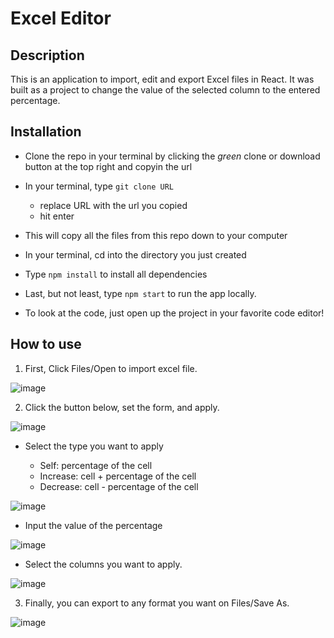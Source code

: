 # Excel Editor

## Description

This is an application to import, edit and export Excel files in React. It was built as a project to change the value of the selected column to the entered percentage.

## Installation
- Clone the repo in your terminal by clicking the _green_ clone or download button at the top right and copyin the url
- In your terminal, type ```git clone URL```
  - replace URL with the url you copied
  - hit enter
- This will copy all the files from this repo down to your computer
- In your terminal, cd into the directory you just created
- Type ```npm install``` to install all dependencies
- Last, but not least, type ```npm start``` to run the app locally.

- To look at the code, just open up the project in your favorite code editor!

## How to use

1. First, Click Files/Open to import excel file.

![image](https://user-images.githubusercontent.com/93680584/150765490-9f8e9f50-cb56-4ef4-8055-1e54c4148915.png)

2. Click the button below, set the form, and apply.

![image](https://user-images.githubusercontent.com/93680584/150768868-f51a4198-16eb-4139-bc89-6f5398c0a3d1.png)

- Select the type you want to apply

  - Self: percentage of the cell
  - Increase: cell + percentage of the cell
  - Decrease: cell - percentage of the cell
 
![image](https://user-images.githubusercontent.com/93680584/150784641-ccde76b8-147e-4dfa-8adc-484e4567ff93.png)

- Input the value of the percentage

![image](https://user-images.githubusercontent.com/93680584/150787173-3e04cd5f-1e4f-4b57-8268-e2d3e68d8e89.png)

- Select the columns you want to apply.

![image](https://user-images.githubusercontent.com/93680584/150787062-6bc936db-eebe-418d-81d7-7b0e178682d1.png)

3. Finally, you can export to any format you want on Files/Save As.

![image](https://user-images.githubusercontent.com/93680584/150768701-42357aac-6d7d-43a6-9184-ab87e66fb242.png)
